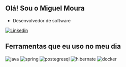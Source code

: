 ## Olá! Sou o Miguel Moura

- Desenvolvedor de software

[![Linkedin](https://img.shields.io/badge/LinkedIn-0077B5?style=for-the-badge&logo=linkedin&logoColor=white)](https://linkedin.com/in/MiguelMoura42)

## Ferramentas que eu uso no meu dia

<div style="display: inline_block">
  <img align="center" alt="java" src="https://img.shields.io/badge/Java-ED8B00?style=for-the-badge&logo=openjdk&logoColor=white" />
  <img align="center" alt="spring" src="https://img.shields.io/badge/Spring-6DB33F?style=for-the-badge&logo=spring&logoColor=white" />
  <img align="center" alt="postegresql" src="https://img.shields.io/badge/PostgreSQL-316192?style=for-the-badge&logo=postgresql&logoColor=white" />
  <img align="center" alt="hibernate" src="https://img.shields.io/badge/Hibernate-59666C?style=for-the-badge&logo=Hibernate&logoColor=white" />
  <img align="center" alt="docker" src="https://img.shields.io/badge/docker-%230db7ed.svg?style=for-the-badge&logo=docker&logoColor=white" />
</div><br/>


